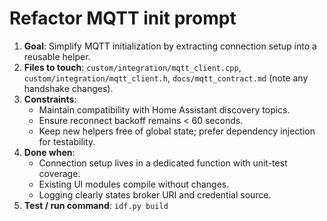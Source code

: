 # Refactor MQTT init prompt

1. **Goal**: Simplify MQTT initialization by extracting connection setup into a
   reusable helper.
2. **Files to touch**: `custom/integration/mqtt_client.cpp`, `custom/integration/mqtt_client.h`,
   `docs/mqtt_contract.md` (note any handshake changes).
3. **Constraints**:
   - Maintain compatibility with Home Assistant discovery topics.
   - Ensure reconnect backoff remains < 60 seconds.
   - Keep new helpers free of global state; prefer dependency injection for testability.
4. **Done when**:
   - Connection setup lives in a dedicated function with unit-test coverage.
   - Existing UI modules compile without changes.
   - Logging clearly states broker URI and credential source.
5. **Test / run command**: `idf.py build`
